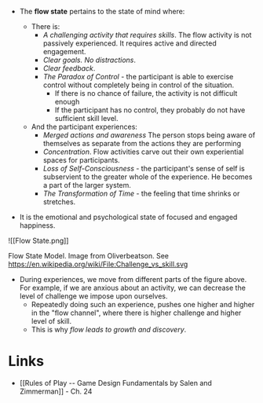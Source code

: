 * The **flow state** pertains to the state of mind where:
	* There is:
		* *A challenging activity that requires skills*.  The flow activity is not passively experienced. It requires active and directed engagement.
		* *Clear goals. No distractions*. 
		* *Clear feedback*. 
		* *The Paradox of Control* - the participant is able to exercise control without completely being in control of the situation.
			* If there is no chance of failure, the activity is not difficult enough
			* If the participant has no control, they probably do not have sufficient skill level.
	* And the participant experiences:
		* *Merged actions and awareness* The person stops being aware of themselves as separate from the actions they are performing
		* *Concentration*. Flow activities carve out their own experiential spaces for participants. 
		* *Loss of Self-Consciousness* - the participant's sense of self is subservient to the greater whole of the experience. He becomes a part of the larger system. 
		* *The Transformation of Time* - the feeling that time shrinks or stretches. 

* It is the emotional and psychological state of focused and engaged happiness.

![[Flow State.png]]<figcaption> Flow State Model. Image from  Oliverbeatson. See https://en.wikipedia.org/wiki/File:Challenge_vs_skill.svg </figcaption>

* During experiences, we move from different parts of the figure above. For example, if we are anxious about an activity, we can decrease the level of challenge we impose upon ourselves.
	* Repeatedly doing such an experience, pushes one higher and higher in the "flow channel", where there is higher challenge and higher level of skill. 
	* This is why *flow leads to growth and discovery*. 
# Links
* [[Rules of Play -- Game Design Fundamentals by Salen and Zimmerman]] - Ch. 24